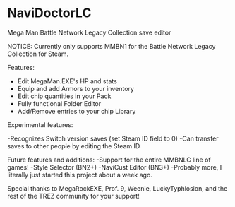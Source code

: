 # NaviDoctorLC
Mega Man Battle Network Legacy Collection save editor

NOTICE: Currently only supports MMBN1 for the Battle Network Legacy Collection for Steam.

Features:

- Edit MegaMan.EXE's HP and stats
- Equip and add Armors to your inventory
- Edit chip quantities in your Pack
- Fully functional Folder Editor
- Add/Remove entries to your chip Library

Experimental features:

-Recognizes Switch version saves (set Steam ID field to 0)
-Can transfer saves to other people by editing the Steam ID

Future features and additions:
-Support for the entire MMBNLC line of games!
-Style Selector (BN2+)
-NaviCust Editor (BN3+)
-Probably more, I literally just started this project about a week ago.

Special thanks to MegaRockEXE, Prof. 9, Weenie, LuckyTyphlosion, and the rest of the TREZ community for your support!
